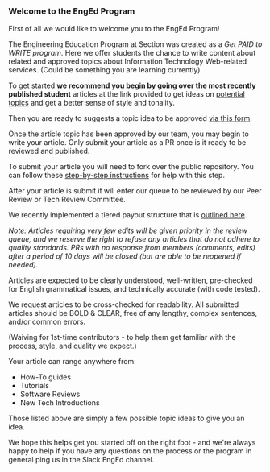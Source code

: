 ### Welcome to the EngEd Program

First of all we would like to welcome you to the EngEd Program!

The Engineering Education Program at Section was created as a *Get PAID to WRITE program*.
Here we offer students the chance to write content about related and approved topics about Information Technology Web-related services. (Could be something you are learning currently)

To get started **we recommend you begin by going over the most recently published student** articles at the link provided to get ideas on [potential topics](/engineering-education/) and get a better sense of style and tonality.

Then you are ready to suggests a topic idea to be approved [via this form](https://github.com/section-io/engineering-education/issues/new?assignees=&labels=topic+suggestion&template=enged-content-idea-suggestion.md&title=).

Once the article topic has been approved by our team, you may begin to write your article. Only submit your article as a PR once is it ready to be reviewed and published.

To submit your article you will need to fork over the public repository. You can follow these [step-by-step instructions](/section-io/engineering-education/blob/testing-folder-structure/new_contributors/UPLOAD_INSTRUCTIONS.md) for help with this step.

After your article is submit it will enter our queue to be reviewed by our Peer Review or Tech Review Committee.

We recently implemented a tiered payout structure that is [outlined here](/engineering-education/blob/testing-folder-structure/new_contributors/CONTRIBUTING.md#review-approval--payment-processes).

*Note: Articles requiring very few edits will be given priority in the review queue, and we reserve the right to refuse any articles that do not adhere to quality standards. PRs with no response from members (comments, edits) after a period of 10 days will be closed (but are able to be reopened if needed).*

Articles are expected to be clearly understood, well-written, pre-checked for English grammatical issues, and technically accurate (with code tested).

We request articles to be cross-checked for readability. All submitted articles should be BOLD & CLEAR, free of any lengthy, complex sentences, and/or common errors.

(Waiving for 1st-time contributors - to help them get familiar with the process, style, and quality we expect.)

Your article can range anywhere from:
- How-To guides  
- Tutorials  
- Software Reviews  
- New Tech Introductions

Those listed above are simply a few possible topic ideas to give you an idea.

We hope this helps get you started off on the right foot - and we're always happy to help if you have any questions on the process or the program in general ping us in the Slack EngEd channel.
